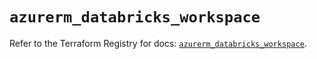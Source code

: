 # `azurerm_databricks_workspace`

Refer to the Terraform Registry for docs: [`azurerm_databricks_workspace`](https://registry.terraform.io/providers/hashicorp/azurerm/3.86.0/docs/resources/databricks_workspace).
